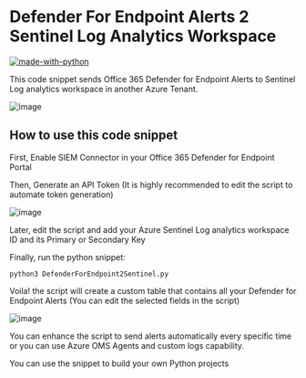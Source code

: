 # Defender For Endpoint Alerts 2 Sentinel Log Analytics Workspace 
[![made-with-python](https://img.shields.io/badge/Made%20with-Python-1f425f.svg)](https://www.python.org/)

This code snippet sends Office 365 Defender for Endpoint Alerts to Sentinel Log analytics workspace in another Azure Tenant.

![image](https://user-images.githubusercontent.com/9631446/218261410-5225eda3-2d6e-47b9-84b4-096517283adf.png)


## How to use this code snippet

First, Enable SIEM Connector in your Office 365 Defender for Endpoint Portal 

Then, Generate an API Token (It is highly recommended to edit the script to automate token generation)

![image](https://user-images.githubusercontent.com/9631446/218261421-6bed467c-af5a-4f97-88d2-0b57d39d1bdc.png)

Later, edit the script and add your Azure Sentinel Log analytics workspace ID and its Primary or Secondary Key

Finally, run the python snippet:

`python3 DefenderForEndpoint2Sentinel.py`

Voila! the script will create a custom table that contains all your Defender for Endpoint Alerts (You can edit the selected fields in the script)

![image](https://user-images.githubusercontent.com/9631446/218261429-1e4d0d17-3deb-4797-bffc-701e4e0a48c0.png)


You can enhance the script to send alerts automatically every specific time or you can use Azure OMS Agents and custom logs capability.

You can use the snippet to build your own Python projects

